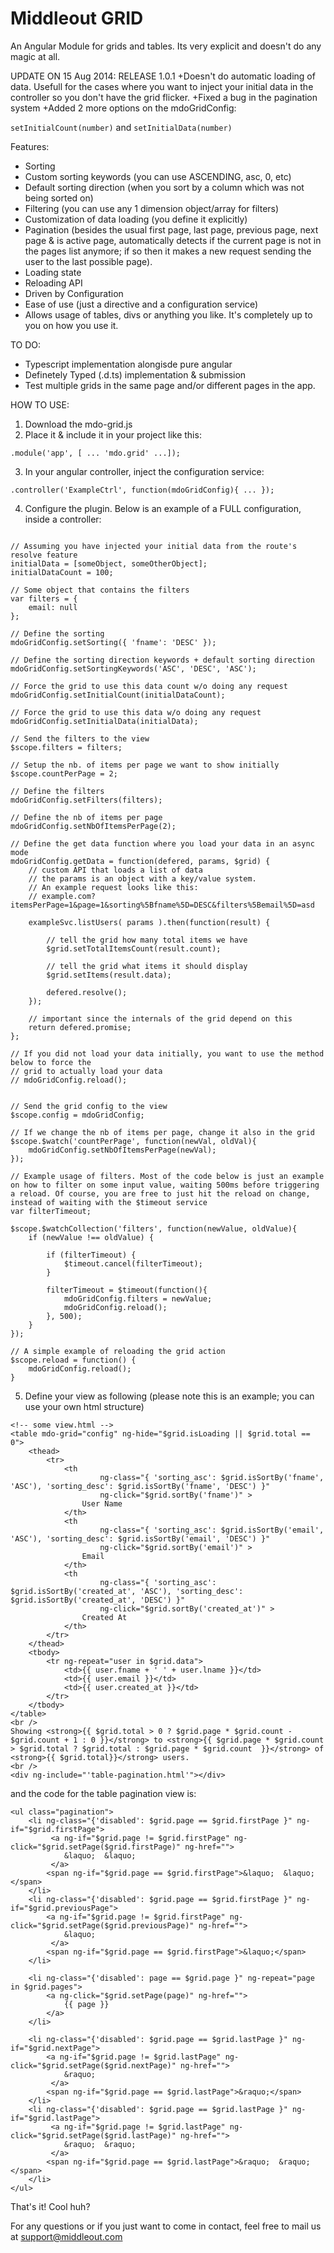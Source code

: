 Middleout GRID
====

An Angular Module for grids and tables. Its very explicit and doesn't do any magic at all.

UPDATE ON 15 Aug 2014:
RELEASE 1.0.1
+Doesn't do automatic loading of data. Usefull for the cases where you want to inject your initial data in the controller so you don't have the grid flicker.
+Fixed a bug in the pagination system
+Added 2 more options on the mdoGridConfig:

```setInitialCount(number)```
and
```setInitialData(number)```



Features:

- Sorting
- Custom sorting keywords (you can use ASCENDING, asc, 0, etc)
- Default sorting direction (when you sort by a column which was not being sorted on)
- Filtering (you can use any 1 dimension object/array for filters)
- Customization of data loading (you define it explicitly)
- Pagination (besides the usual first page, last page, previous page, next page & is active page, automatically detects if the current page is not in the pages list anymore; if so then it makes a new request sending the user to the last possible page).
- Loading state
- Reloading API
- Driven by Configuration
- Ease of use (just a directive and a configuration service)
- Allows usage of tables, divs or anything you like. It's completely up to you on how you use it.


TO DO:

- Typescript implementation alongisde pure angular
- Definetely Typed (.d.ts) implementation & submission
- Test multiple grids in the same page and/or different pages in the app.



HOW TO USE:

1. Download the mdo-grid.js
2. Place it & include it in your project like this:

```.module('app', [ ... 'mdo.grid' ...]);```

3. In your angular controller, inject the configuration service:

```.controller('ExampleCtrl', function(mdoGridConfig){ ... });```

4. Configure the plugin. Below is an example of a FULL configuration, inside a controller:

```

// Assuming you have injected your initial data from the route's resolve feature
initialData = [someObject, someOtherObject];
initialDataCount = 100;

// Some object that contains the filters
var filters = {
	email: null
};

// Define the sorting
mdoGridConfig.setSorting({ 'fname': 'DESC' });

// Define the sorting direction keywords + default sorting direction
mdoGridConfig.setSortingKeywords('ASC', 'DESC', 'ASC');

// Force the grid to use this data count w/o doing any request
mdoGridConfig.setInitialCount(initialDataCount);

// Force the grid to use this data w/o doing any request
mdoGridConfig.setInitialData(initialData);

// Send the filters to the view
$scope.filters = filters;

// Setup the nb. of items per page we want to show initially
$scope.countPerPage = 2;

// Define the filters
mdoGridConfig.setFilters(filters);

// Define the nb of items per page
mdoGridConfig.setNbOfItemsPerPage(2);

// Define the get data function where you load your data in an async mode
mdoGridConfig.getData = function(defered, params, $grid) {
	// custom API that loads a list of data
	// the params is an object with a key/value system.
	// An example request looks like this:
	// example.com?itemsPerPage=1&page=1&sorting%5Bfname%5D=DESC&filters%5Bemail%5D=asd

	exampleSvc.listUsers( params ).then(function(result) {

		// tell the grid how many total items we have
		$grid.setTotalItemsCount(result.count);

		// tell the grid what items it should display
		$grid.setItems(result.data);

		defered.resolve();
	});

	// important since the internals of the grid depend on this
	return defered.promise;
};

// If you did not load your data initially, you want to use the method below to force the
// grid to actually load your data
// mdoGridConfig.reload();


// Send the grid config to the view
$scope.config = mdoGridConfig;

// If we change the nb of items per page, change it also in the grid
$scope.$watch('countPerPage', function(newVal, oldVal){
	mdoGridConfig.setNbOfItemsPerPage(newVal);
});

// Example usage of filters. Most of the code below is just an example on how to filter on some input value, waiting 500ms before triggering a reload. Of course, you are free to just hit the reload on change, instead of waiting with the $timeout service
var filterTimeout;

$scope.$watchCollection('filters', function(newValue, oldValue){
	if (newValue !== oldValue) {

		if (filterTimeout) {
			$timeout.cancel(filterTimeout);
		}

		filterTimeout = $timeout(function(){
			mdoGridConfig.filters = newValue;
			mdoGridConfig.reload();
		}, 500);
	}
});

// A simple example of reloading the grid action
$scope.reload = function() {
	mdoGridConfig.reload();
}
```

5. Define your view as following (please note this is an example; you can use your own html structure)

```
<!-- some view.html -->
<table mdo-grid="config" ng-hide="$grid.isLoading || $grid.total == 0">
	<thead>
		<tr>
			<th
					ng-class="{ 'sorting_asc': $grid.isSortBy('fname', 'ASC'), 'sorting_desc': $grid.isSortBy('fname', 'DESC') }"
					ng-click="$grid.sortBy('fname')" >
				User Name
			</th>
			<th
					ng-class="{ 'sorting_asc': $grid.isSortBy('email', 'ASC'), 'sorting_desc': $grid.isSortBy('email', 'DESC') }"
					ng-click="$grid.sortBy('email')" >
				Email
			</th>
			<th
					ng-class="{ 'sorting_asc': $grid.isSortBy('created_at', 'ASC'), 'sorting_desc': $grid.isSortBy('created_at', 'DESC') }"
					ng-click="$grid.sortBy('created_at')" >
				Created At
			</th>
		</tr>
	</thead>
	<tbody>
		<tr ng-repeat="user in $grid.data">
			<td>{{ user.fname + ' ' + user.lname }}</td>
			<td>{{ user.email }}</td>
			<td>{{ user.created_at }}</td>
		</tr>
	</tbody>
</table>
<br />
Showing <strong>{{ $grid.total > 0 ? $grid.page * $grid.count - $grid.count + 1 : 0 }}</strong> to <strong>{{ $grid.page * $grid.count > $grid.total ? $grid.total : $grid.page * $grid.count  }}</strong> of <strong>{{ $grid.total}}</strong> users.
<br />
<div ng-include="'table-pagination.html'"></div>
```

and the code for the table pagination view is:

```
<ul class="pagination">
    <li ng-class="{'disabled': $grid.page == $grid.firstPage }" ng-if="$grid.firstPage">
         <a ng-if="$grid.page != $grid.firstPage" ng-click="$grid.setPage($grid.firstPage)" ng-href="">
            &laquo;  &laquo;
         </a>
        <span ng-if="$grid.page == $grid.firstPage">&laquo;  &laquo;</span>
    </li>
    <li ng-class="{'disabled': $grid.page == $grid.firstPage }" ng-if="$grid.previousPage">
        <a ng-if="$grid.page != $grid.firstPage" ng-click="$grid.setPage($grid.previousPage)" ng-href="">
            &laquo;
         </a>
        <span ng-if="$grid.page == $grid.firstPage">&laquo;</span>
    </li>

    <li ng-class="{'disabled': page == $grid.page }" ng-repeat="page in $grid.pages">
        <a ng-click="$grid.setPage(page)" ng-href="">
            {{ page }}
        </a>
    </li>

    <li ng-class="{'disabled': $grid.page == $grid.lastPage }" ng-if="$grid.nextPage">
        <a ng-if="$grid.page != $grid.lastPage" ng-click="$grid.setPage($grid.nextPage)" ng-href="">
            &raquo;
         </a>
        <span ng-if="$grid.page == $grid.lastPage">&raquo;</span>
    </li>
    <li ng-class="{'disabled': $grid.page == $grid.lastPage }" ng-if="$grid.lastPage">
         <a ng-if="$grid.page != $grid.lastPage" ng-click="$grid.setPage($grid.lastPage)" ng-href="">
            &raquo;  &raquo;
         </a>
        <span ng-if="$grid.page == $grid.lastPage">&raquo;  &raquo;</span>
    </li>
</ul>
```

That's it! Cool huh?

For any questions or if you just want to come in contact,
feel free to mail us at support@middleout.com